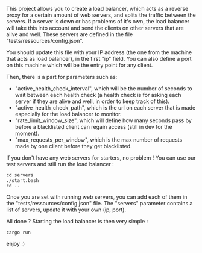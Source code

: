 This project allows you to create a load balancer, which acts as a reverse proxy for a certain amount of web servers, and splits the traffic between the servers.
If a server is down or has problems of it's own, the load balancer will take this into account and send the clients
on other servers that are alive and well.
These servers are defined in the file "tests/ressources/config.json".

You should update this file with your IP address (the one from the machine that acts as load balancer),
in the first "ip" field.
You can also define a port on this machine which will be the entry point for any client.

Then, there is a part for parameters such as:
 - "active_health_check_interval", which will be the number of seconds to wait between each health check
   (a health check is for asking each server if they are alive and well, in order to keep track of this).
 - "active_health_check_path", which is the url on each server that is made especially for the load balancer to monitor.
 - "rate_limit_window_size", which will define how many seconds pass by before a blacklisted client can regain access (still in dev for the moment).
 - "max_requests_per_window", which is the max number of requests made by one client before they get blacklisted.

If you don't have any web servers for starters, no problem !
You can use our test servers and still run the load balancer :

```
cd servers
./start.bash
cd ..
```

Once you are set with running web servers, you can add each of them in the "tests/ressources/config.json" file.
The "servers" parameter contains a list of servers, update it with your own (ip, port).

All done ? Starting the load balancer is then very simple :

```
cargo run
```

enjoy :)
